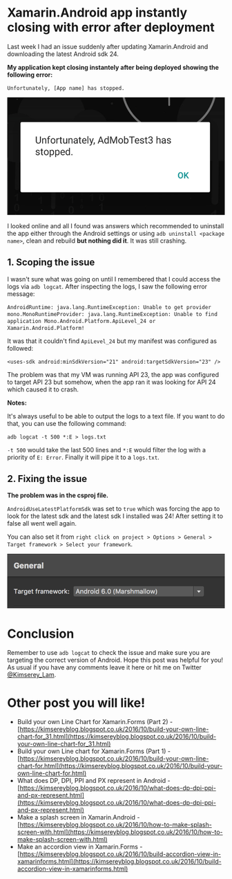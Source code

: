 # Xamarin.Android app instantly closing with error after deployment

Last week I had an issue suddenly after updating Xamarin.Android and downloading the latest Android sdk 24.

__My application kept closing instantely after being deployed showing the following error:__

```
Unfortunately, [App name] has stopped.
```

![img](https://raw.githubusercontent.com/Kimserey/BlogArchive/master/img/20161111_crash/crash.png)

I looked online and all I found was answers which recommended to uninstall the app either through the Android settings or using `adb uninstall <package name>`, clean and rebuild __but
nothing did it__. It was still crashing.

## 1. Scoping the issue

I wasn't sure what was going on until I remembered that I could access the logs via `adb logcat`. After inspecting the logs, I saw the following error message:

```
AndroidRuntime: java.lang.RuntimeException: Unable to get provider mono.MonoRuntimeProvider: java.lang.RuntimeException: Unable to find application Mono.Android.Platform.ApiLevel_24 or Xamarin.Android.Platform!
```

It was that it couldn't find `ApiLevel_24` but my manifest was configured as followed:

```
<uses-sdk android:minSdkVersion="21" android:targetSdkVersion="23" />
```

The problem was that my VM was running API 23, the app was configured to target API 23 but somehow, when the app ran it was looking for API 24 which caused it to crash.

__Notes:__

It's always useful to be able to output the logs to a text file.
If you want to do that, you can use the following command:

```
adb logcat -t 500 *:E > logs.txt
```

`-t 500` would take the last 500 lines and `*:E` would filter the log with a priority of `E: Error`. Finally it will pipe it to a `logs.txt`.

## 2. Fixing the issue

__The problem was in the csproj file.__

`AndroidUseLatestPlatformSdk` was set to `true` which was forcing the app to look for the latest sdk and the latest sdk I installed was 24!
After setting it to false all went well again.

You can also set it from `right click on project > Options > General > Target framework > Select your framework`.

![menu](https://raw.githubusercontent.com/Kimserey/BlogArchive/master/img/20161111_crash/target.png)

# Conclusion

Remember to use `adb logcat` to check the issue and make sure you are targeting the correct version of Android.
Hope this post was helpful for you! As usual if you have any comments leave it here or hit me on Twitter [@Kimserey_Lam](https://twitter.com/Kimserey_Lam).

# Other post you will like!

- Build your own Line Chart for Xamarin.Forms (Part 2) - [https://kimsereyblog.blogspot.co.uk/2016/10/build-your-own-line-chart-for_31.html](https://kimsereyblog.blogspot.co.uk/2016/10/build-your-own-line-chart-for_31.html)
- Build your own Line chart for Xamarin.Forms (Part 1) - [https://kimsereyblog.blogspot.co.uk/2016/10/build-your-own-line-chart-for.html](https://kimsereyblog.blogspot.co.uk/2016/10/build-your-own-line-chart-for.html)
- What does DP, DPI, PPI and PX represent in Android - [https://kimsereyblog.blogspot.co.uk/2016/10/what-does-dp-dpi-ppi-and-px-represent.html](https://kimsereyblog.blogspot.co.uk/2016/10/what-does-dp-dpi-ppi-and-px-represent.html)
- Make a splash screen in Xamarin.Android - [https://kimsereyblog.blogspot.co.uk/2016/10/how-to-make-splash-screen-with.html](https://kimsereyblog.blogspot.co.uk/2016/10/how-to-make-splash-screen-with.html)
- Make an accordion view in Xamarin.Forms - [https://kimsereyblog.blogspot.co.uk/2016/10/build-accordion-view-in-xamarinforms.html](https://kimsereyblog.blogspot.co.uk/2016/10/build-accordion-view-in-xamarinforms.html)
